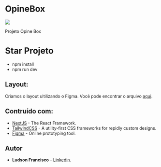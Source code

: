 # OpineBox
![](https://komarev.com/ghpvc/?username=ludsonfrancisco&color=blue)


Projeto Opine Box 

# Star Projeto

* npm install 
* npm run dev

## Layout:

Criamos o layout ultilizando o Figma. Você pode encontrar o arquivo [aqui](https://www.figma.com/file/MuEdYz8UegEh4PjvgJF47S/Untitled?node-id=5%3A11).

## Contruído com:

* [NextJS](https://nextjs.org/) - The React Framework.
* [TailwindCSS](https://tailwindcss.com/) - A utility-first CSS frameworks for repidly custom designs.
* [Figma](https://figma.com/) - Online prototyping tool.


## Autor 
* **Ludson Francisco** - [Linkedin](https://www.linkedin.com/in/ludsonfrancisco/).


